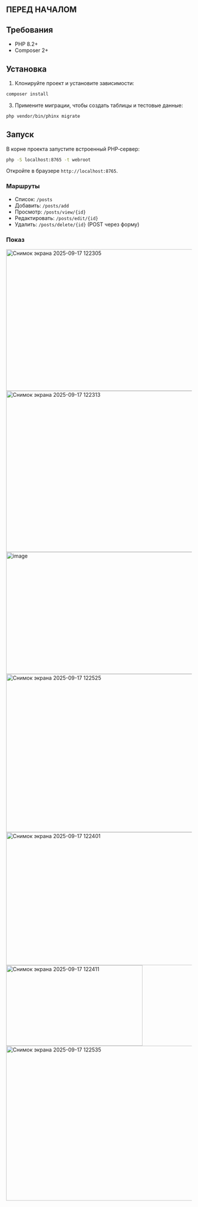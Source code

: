 ## ПЕРЕД НАЧАЛОМ


## Требования
- PHP 8.2+
- Composer 2+

## Установка

1) Клонируйте проект и установите зависимости:

```bash
composer install
```


3) Примените миграции, чтобы создать таблицы и тестовые данные:

```bash
php vendor/bin/phinx migrate
```

## Запуск

В корне проекта запустите встроенный PHP‑сервер:
```bash
php -S localhost:8765 -t webroot
```

Откройте в браузере `http://localhost:8765`.


### Маршруты
- Список: `/posts`
- Добавить: `/posts/add`
- Просмотр: `/posts/view/{id}`
- Редактировать: `/posts/edit/{id}`
- Удалить: `/posts/delete/{id}` (POST через форму)

### Показ
<img width="936" height="383" alt="Снимок экрана 2025-09-17 122305" src="https://github.com/user-attachments/assets/41ce9fb3-60fc-42cb-ba7a-79b6d5cf131e" />

<img width="939" height="436" alt="Снимок экрана 2025-09-17 122313" src="https://github.com/user-attachments/assets/ac395164-b59d-4ffd-99e9-9a6efc1dd662" />

<img width="925" height="330" alt="image" src="https://github.com/user-attachments/assets/52e45880-8e21-4f3e-9729-17207d63a89b" />

<img width="913" height="428" alt="Снимок экрана 2025-09-17 122525" src="https://github.com/user-attachments/assets/9a608c01-d2be-4591-a4e1-6398633880fa" />

<img width="931" height="360" alt="Снимок экрана 2025-09-17 122401" src="https://github.com/user-attachments/assets/98f4d448-7162-4123-9581-ec2e673131b7" />

<img width="370" height="218" alt="Снимок экрана 2025-09-17 122411" src="https://github.com/user-attachments/assets/ab9874bc-98f4-4d54-936c-4a62e71c4a55" />

<img width="916" height="419" alt="Снимок экрана 2025-09-17 122535" src="https://github.com/user-attachments/assets/ea4fa51d-cd6a-48d9-a8e2-55aff78a83f9" />


